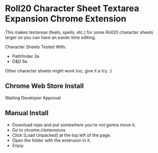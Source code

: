 # Roll20 Character Sheet Textarea Expansion Chrome Extension

This makes textareas (feats, spells, etc.) for some Roll20 character sheets larger so you can have an easier time editing.

Character Sheets Tested With:
- Pathfinder 2e
- D&D 5e

Other character sheets might work too, give it a try. :)

## Chrome Web Store Install

Waiting Developer Approval

## Manual Install

- Download repo and put somewhere you're not gonna move it.
- Go to chrome://extensions
- Click [Load Unpacked] at the top left of the page.
- Open the folder with the extension in it.
- Enjoy.
